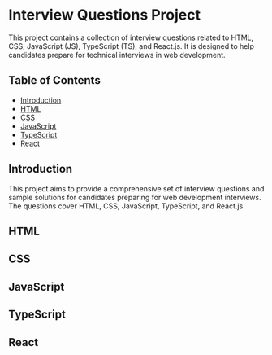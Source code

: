 # Interview Questions Project

This project contains a collection of interview questions related to HTML, CSS, JavaScript (JS), TypeScript (TS), and React.js. It is designed to help candidates prepare for technical interviews in web development.

## Table of Contents

- [Introduction](#introduction)
- [HTML](#html)
- [CSS](#css)
- [JavaScript](#javascript)
- [TypeScript](#typescript)
- [React](#react)

## Introduction

This project aims to provide a comprehensive set of interview questions and sample solutions for candidates preparing for web development interviews. The questions cover HTML, CSS, JavaScript, TypeScript, and React.js.

## HTML

## CSS

## JavaScript

## TypeScript

## React
